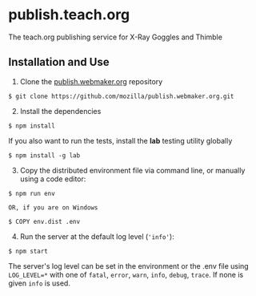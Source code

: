 # publish.teach.org
The teach.org publishing service for X-Ray Goggles and Thimble

## Installation and Use

1) Clone the [publish.webmaker.org](https://github.com/mozilla/publish.webmaker.org) repository

```
$ git clone https://github.com/mozilla/publish.webmaker.org.git
```

2) Install the dependencies

```
$ npm install
```

If you also want to run the tests, install the **lab** testing utility globally

```
$ npm install -g lab
```

3) Copy the distributed environment file via command line, or manually using a code editor:

```
$ npm run env

OR, if you are on Windows

$ COPY env.dist .env
```

4) Run the server at the default log level (`'info'`):

```
$ npm start
```

The server's log level can be set in the environment or the .env file using `LOG_LEVEL=*` with one of `fatal`, `error`, `warn`, `info`, `debug`, `trace`.
If none is given `info` is used.
